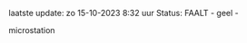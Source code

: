 laatste update: 
zo 15-10-2023  8:32   uur 
Status: FAALT - geel - 
<div class="service Y">microstation</div>